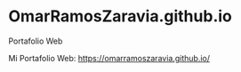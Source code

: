 # OmarRamosZaravia.github.io
Portafolio Web

Mi Portafolio Web:
https://omarramoszaravia.github.io/

